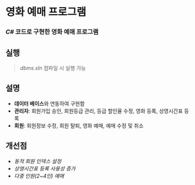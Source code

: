 # 영화 예매 프로그램
### *C#* 코드로 구현한 영화 예매 프로그램

## 실행
> *dbms.sln* 컴파일 시 실행 가능

## 설명
- **데이터 베이스**와 연동하여 구현함
- **관리자**: 회원가입 승인, 회원등급 관리, 등급 할인율 수정, 영화 등록, 상영시간표 등록
- **회원**: 회원정보 수정, 회원 탈퇴, 영화 예매, 예매 수정 및 취소

## 개선점
- *동적 회원 인덱스 설정*
- *상영시간표 등록 사용성 증가*
- *다중 인원(2~4인) 예매*
